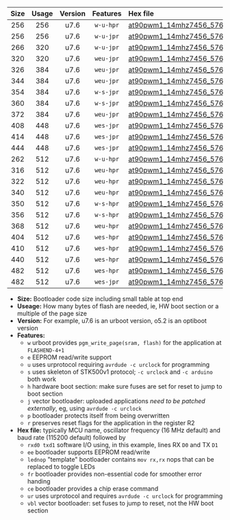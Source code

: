 |Size|Usage|Version|Features|Hex file|
|:-:|:-:|:-:|:-:|:--|
|256|256|u7.6|`w-u-hpr`|[at90pwm1_14mhz7456_57600bps_rxb0_txb1_ur.hex](https://raw.githubusercontent.com/stefanrueger/urboot/main//at90pwm1_14mhz7456_57600bps_rxb0_txb1_ur.hex)|
|256|256|u7.6|`w-u-jpr`|[at90pwm1_14mhz7456_57600bps_rxb0_txb1_ur_vbl.hex](https://raw.githubusercontent.com/stefanrueger/urboot/main//at90pwm1_14mhz7456_57600bps_rxb0_txb1_ur_vbl.hex)|
|266|320|u7.6|`w-u-jpr`|[at90pwm1_14mhz7456_57600bps_rxb0_txb1_lednop_ur_vbl.hex](https://raw.githubusercontent.com/stefanrueger/urboot/main//at90pwm1_14mhz7456_57600bps_rxb0_txb1_lednop_ur_vbl.hex)|
|320|320|u7.6|`weu-jpr`|[at90pwm1_14mhz7456_57600bps_rxb0_txb1_ee_ur_vbl.hex](https://raw.githubusercontent.com/stefanrueger/urboot/main//at90pwm1_14mhz7456_57600bps_rxb0_txb1_ee_ur_vbl.hex)|
|326|384|u7.6|`weu-jpr`|[at90pwm1_14mhz7456_57600bps_rxb0_txb1_ee_lednop_ur_vbl.hex](https://raw.githubusercontent.com/stefanrueger/urboot/main//at90pwm1_14mhz7456_57600bps_rxb0_txb1_ee_lednop_ur_vbl.hex)|
|344|384|u7.6|`weu-jpr`|[at90pwm1_14mhz7456_57600bps_rxb0_txb1_ee_lednop_fr_ur_vbl.hex](https://raw.githubusercontent.com/stefanrueger/urboot/main//at90pwm1_14mhz7456_57600bps_rxb0_txb1_ee_lednop_fr_ur_vbl.hex)|
|354|384|u7.6|`w-s-jpr`|[at90pwm1_14mhz7456_57600bps_rxb0_txb1_vbl.hex](https://raw.githubusercontent.com/stefanrueger/urboot/main//at90pwm1_14mhz7456_57600bps_rxb0_txb1_vbl.hex)|
|360|384|u7.6|`w-s-jpr`|[at90pwm1_14mhz7456_57600bps_rxb0_txb1_lednop_vbl.hex](https://raw.githubusercontent.com/stefanrueger/urboot/main//at90pwm1_14mhz7456_57600bps_rxb0_txb1_lednop_vbl.hex)|
|372|384|u7.6|`weu-jpr`|[at90pwm1_14mhz7456_57600bps_rxb0_txb1_ee_lednop_fr_ce_ur_vbl.hex](https://raw.githubusercontent.com/stefanrueger/urboot/main//at90pwm1_14mhz7456_57600bps_rxb0_txb1_ee_lednop_fr_ce_ur_vbl.hex)|
|408|448|u7.6|`wes-jpr`|[at90pwm1_14mhz7456_57600bps_rxb0_txb1_ee_vbl.hex](https://raw.githubusercontent.com/stefanrueger/urboot/main//at90pwm1_14mhz7456_57600bps_rxb0_txb1_ee_vbl.hex)|
|414|448|u7.6|`wes-jpr`|[at90pwm1_14mhz7456_57600bps_rxb0_txb1_ee_lednop_vbl.hex](https://raw.githubusercontent.com/stefanrueger/urboot/main//at90pwm1_14mhz7456_57600bps_rxb0_txb1_ee_lednop_vbl.hex)|
|444|448|u7.6|`wes-jpr`|[at90pwm1_14mhz7456_57600bps_rxb0_txb1_ee_lednop_fr_vbl.hex](https://raw.githubusercontent.com/stefanrueger/urboot/main//at90pwm1_14mhz7456_57600bps_rxb0_txb1_ee_lednop_fr_vbl.hex)|
|262|512|u7.6|`w-u-hpr`|[at90pwm1_14mhz7456_57600bps_rxb0_txb1_lednop_ur.hex](https://raw.githubusercontent.com/stefanrueger/urboot/main//at90pwm1_14mhz7456_57600bps_rxb0_txb1_lednop_ur.hex)|
|316|512|u7.6|`weu-hpr`|[at90pwm1_14mhz7456_57600bps_rxb0_txb1_ee_ur.hex](https://raw.githubusercontent.com/stefanrueger/urboot/main//at90pwm1_14mhz7456_57600bps_rxb0_txb1_ee_ur.hex)|
|322|512|u7.6|`weu-hpr`|[at90pwm1_14mhz7456_57600bps_rxb0_txb1_ee_lednop_ur.hex](https://raw.githubusercontent.com/stefanrueger/urboot/main//at90pwm1_14mhz7456_57600bps_rxb0_txb1_ee_lednop_ur.hex)|
|340|512|u7.6|`weu-hpr`|[at90pwm1_14mhz7456_57600bps_rxb0_txb1_ee_lednop_fr_ur.hex](https://raw.githubusercontent.com/stefanrueger/urboot/main//at90pwm1_14mhz7456_57600bps_rxb0_txb1_ee_lednop_fr_ur.hex)|
|350|512|u7.6|`w-s-hpr`|[at90pwm1_14mhz7456_57600bps_rxb0_txb1.hex](https://raw.githubusercontent.com/stefanrueger/urboot/main//at90pwm1_14mhz7456_57600bps_rxb0_txb1.hex)|
|356|512|u7.6|`w-s-hpr`|[at90pwm1_14mhz7456_57600bps_rxb0_txb1_lednop.hex](https://raw.githubusercontent.com/stefanrueger/urboot/main//at90pwm1_14mhz7456_57600bps_rxb0_txb1_lednop.hex)|
|368|512|u7.6|`weu-hpr`|[at90pwm1_14mhz7456_57600bps_rxb0_txb1_ee_lednop_fr_ce_ur.hex](https://raw.githubusercontent.com/stefanrueger/urboot/main//at90pwm1_14mhz7456_57600bps_rxb0_txb1_ee_lednop_fr_ce_ur.hex)|
|404|512|u7.6|`wes-hpr`|[at90pwm1_14mhz7456_57600bps_rxb0_txb1_ee.hex](https://raw.githubusercontent.com/stefanrueger/urboot/main//at90pwm1_14mhz7456_57600bps_rxb0_txb1_ee.hex)|
|410|512|u7.6|`wes-hpr`|[at90pwm1_14mhz7456_57600bps_rxb0_txb1_ee_lednop.hex](https://raw.githubusercontent.com/stefanrueger/urboot/main//at90pwm1_14mhz7456_57600bps_rxb0_txb1_ee_lednop.hex)|
|440|512|u7.6|`wes-hpr`|[at90pwm1_14mhz7456_57600bps_rxb0_txb1_ee_lednop_fr.hex](https://raw.githubusercontent.com/stefanrueger/urboot/main//at90pwm1_14mhz7456_57600bps_rxb0_txb1_ee_lednop_fr.hex)|
|482|512|u7.6|`wes-hpr`|[at90pwm1_14mhz7456_57600bps_rxb0_txb1_ee_lednop_fr_ce.hex](https://raw.githubusercontent.com/stefanrueger/urboot/main//at90pwm1_14mhz7456_57600bps_rxb0_txb1_ee_lednop_fr_ce.hex)|
|482|512|u7.6|`wes-jpr`|[at90pwm1_14mhz7456_57600bps_rxb0_txb1_ee_lednop_fr_ce_vbl.hex](https://raw.githubusercontent.com/stefanrueger/urboot/main//at90pwm1_14mhz7456_57600bps_rxb0_txb1_ee_lednop_fr_ce_vbl.hex)|

- **Size:** Bootloader code size including small table at top end
- **Useage:** How many bytes of flash are needed, ie, HW boot section or a multiple of the page size
- **Version:** For example, u7.6 is an urboot version, o5.2 is an optiboot version
- **Features:**
  + `w` urboot provides `pgm_write_page(sram, flash)` for the application at `FLASHEND-4+1`
  + `e` EEPROM read/write support
  + `u` uses urprotocol requiring `avrdude -c urclock` for programming
  + `s` uses skeleton of STK500v1 protocol; `-c urclock` and `-c arduino` both work
  + `h` hardware boot section: make sure fuses are set for reset to jump to boot section
  + `j` vector bootloader: uploaded applications *need to be patched externally*, eg, using `avrdude -c urclock`
  + `p` bootloader protects itself from being overwritten
  + `r` preserves reset flags for the application in the register R2
- **Hex file:** typically MCU name, oscillator frequency (16 MHz default) and baud rate (115200 default) followed by
  + `rxd0 txd1` software I/O using, in this example, lines RX `D0` and TX `D1`
  + `ee` bootloader supports EEPROM read/write
  + `lednop` "template" bootloader contains `mov rx,rx` nops that can be replaced to toggle LEDs
  + `fr` bootloader provides non-essential code for smoother error handing
  + `ce` bootloader provides a chip erase command
  + `ur` uses urprotocol and requires `avrdude -c urclock` for programming
  + `vbl` vector bootloader: set fuses to jump to reset, not the HW boot section
